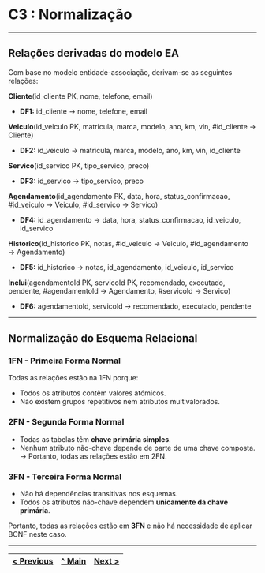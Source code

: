 # C3 : Normalização

---

## Relações derivadas do modelo EA

Com base no modelo entidade-associação, derivam-se as seguintes relações:

**Cliente**(id_cliente PK, nome, telefone, email)
- **DF1:** id_cliente → nome, telefone, email

**Veiculo**(id_veiculo PK, matricula, marca, modelo, ano, km, vin, #id_cliente → Cliente)
- **DF2:** id_veiculo → matricula, marca, modelo, ano, km, vin, id_cliente

**Servico**(id_servico PK, tipo_servico, preco)
- **DF3:** id_servico → tipo_servico, preco

**Agendamento**(id_agendamento PK, data, hora, status_confirmacao, #id_veiculo → Veiculo, #id_servico → Servico)
- **DF4:** id_agendamento → data, hora, status_confirmacao, id_veiculo, id_servico

**Historico**(id_historico PK, notas, #id_veiculo → Veiculo, #id_agendamento → Agendamento)
- **DF5:** id_historico → notas, id_agendamento, id_veiculo, id_servico

**Inclui**(agendamentoId PK, servicoId PK, recomendado, executado, pendente, #agendamentoId → Agendamento, #servicoId → Servico)
- **DF6:** agendamentoId, servicoId → recomendado, executado, pendente

---

## Normalização do Esquema Relacional

### 1FN - Primeira Forma Normal
Todas as relações estão na 1FN porque:
- Todos os atributos contêm valores atómicos.
- Não existem grupos repetitivos nem atributos multivalorados.

### 2FN - Segunda Forma Normal
- Todas as tabelas têm **chave primária simples**.
- Nenhum atributo não-chave depende de parte de uma chave composta.
→ Portanto, todas as relações estão em 2FN.

### 3FN - Terceira Forma Normal
- Não há dependências transitivas nos esquemas.
- Todos os atributos não-chave dependem **unicamente da chave primária**.

Portanto, todas as relações estão em **3FN** e não há necessidade de aplicar BCNF neste caso.

---

| [< Previous](REBD02.md) | [^ Main](../../README.md) | [Next >](REBD04.md) |
|:----------------------------------:|:----------------------------------:|:----------------------------------:|

